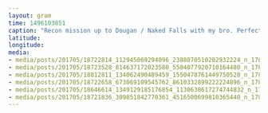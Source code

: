 ```yaml
---
layout: gram
time: 1496103851
caption: "Recon mission up to Dougan / Naked Falls with my bro. Perfect day for a river adventure."
latitude: 
longitude: 
media:
- media/posts/201705/18722814_112945069294096_2388070510282932224_n_17857402057163095.jpg
- media/posts/201705/18723528_814637172023580_5504077920710164480_n_17867771992089672.jpg
- media/posts/201705/18812811_134062490489459_1550478761449750528_n_17881693420022542.jpg
- media/posts/201705/18722658_673069109545762_8610332899222224896_n_17881313047039779.jpg
- media/posts/201705/18646614_1349129185176854_1130638617274744832_n_17876043025071584.jpg
- media/posts/201705/18721836_309851842770361_4516500699810365440_n_17882693341051679.jpg
---
```

